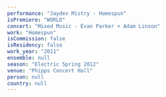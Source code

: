 ```yaml
---
performance: "Jaydev Mistry - Homespun"
isPremiere: "WORLD"
concert: "Mixed Music - Evan Parker + Adam Linson"
work: "Homespun"
isCommission: false
isResidency: false
work_year: "2011"
ensemble: null
season: "Electric Spring 2012"
venue: "Phipps Concert Hall"
person: null
country: null
---
```


